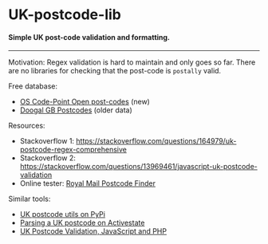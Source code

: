 
# UK-postcode-lib

#### Simple UK post-code validation and formatting.

---

Motivation: Regex validation is hard to maintain and only goes so far. There are no libraries for checking that the post-code is `postally` valid.

Free database:

* [OS Code-Point Open post-codes](https://www.ordnancesurvey.co.uk/business-and-government/products/code-point-open.html) (new)
* [Doogal GB Postcodes](https://www.doogal.co.uk/UKPostcodes.php) (older data)

Resources:

* Stackoverflow 1: https://stackoverflow.com/questions/164979/uk-postcode-regex-comprehensive
* Stackoverflow 2: https://stackoverflow.com/questions/13969461/javascript-uk-postcode-validation
* Online tester: [Royal Mail Postcode Finder](http://www.royalmail.com/find-a-postcode)

Similar tools:

* [UK postcode utils on PyPi](https://pypi.python.org/pypi/uk-postcode-utils)
* [Parsing a UK postcode on Activestate](https://github.com/ActiveState/code/tree/master/recipes/Python/279004_Parsing_a_UK_postcode)
* [UK Postcode Validation, JavaScript and PHP](https://www.braemoor.co.uk/software/postcodes.shtml)
